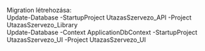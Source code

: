 Migration létrehozása:<br/>
  Update-Database -StartupProject UtazasSzervezo_API -Project UtazasSzervezo_Library <br/>
  Update-Database -Context ApplicationDbContext -StartupProject UtazasSzervezo_UI -Project UtazasSzervezo_UI
